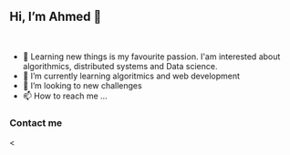<h2> Hi, I’m Ahmed 👋 </h2>
<br/>
<ul>
  <li> 👀 Learning new things is my favourite passion. I'am interested about algorithmics, distributed systems and Data science.</li>
  <li> 🌱 I’m currently learning algoritmics and web development </li>
  <li> 💞️ I’m looking to new challenges </li>
  <li> 📫 How to reach me ... </li>
</ul>
<h3>Contact me</h3>
<
